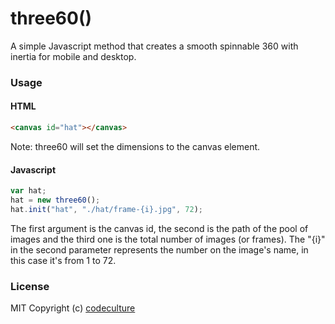 three60()
=========
A simple Javascript method that creates a smooth spinnable 360 with inertia for mobile and desktop.

### Usage
#### HTML
 ```html
<canvas id="hat"></canvas>
 ```
Note: three60 will set the dimensions to the canvas element.
#### Javascript
 ```javascript
var hat;
hat = new three60();
hat.init("hat", "./hat/frame-{i}.jpg", 72);
 ```
The first argument is the canvas id, the second is the path of the pool of images and the third one is the total number of images (or frames). The "{i}" in the second parameter represents the number on the image's name, in this case it's from 1 to 72.


### License
MIT Copyright (c) [codeculture](http://www.codeculture.de)